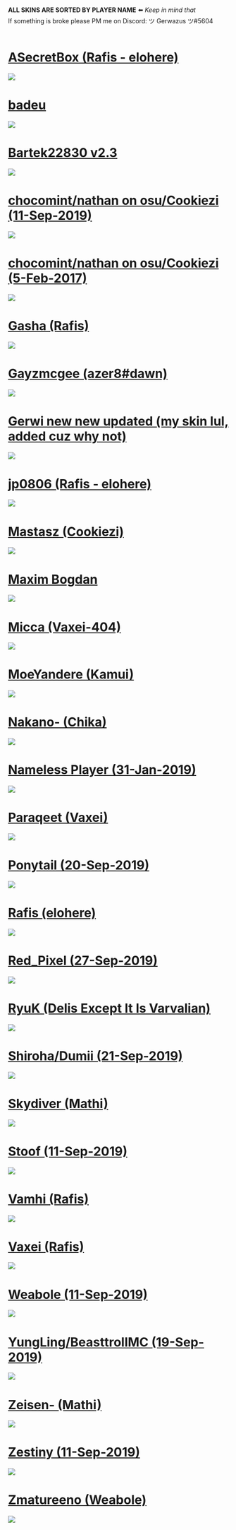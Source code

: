 **ALL SKINS ARE SORTED BY PLAYER NAME** ⬅️ *Keep in mind that* <br>
If something is broke please PM me on Discord: ツ Gerwazus ツ#5604
<br>
<br>
# [ASecretBox (Rafis - elohere)](http://puu.sh/pDnzg/2d2dacfc85.osk)
![](https://osu.ppy.sh/ss/13839226/eaad)
<br>
# [badeu](https://tetsui.s-ul.eu/t3yyAk3g2QugMs9O)
![](https://i.imgur.com/IsMr3fQ.png)
<br>
# [Bartek22830 v2.3](http://bit.ly/2kGnkHk)
![](https://osu.ppy.sh/ss/13839273/f63f)
<br>
# [chocomint/nathan on osu/Cookiezi (11-Sep-2019)](https://bit.ly/2Aw1lqw)
![](https://i.imgur.com/dA6zzve.png)
<br>
# [chocomint/nathan on osu/Cookiezi (5-Feb-2017)](https://circle-people.com/wp-content/Skins/Cookiezi/Cookiezi%2021.1%202017-02-03.osk)
![](https://i.imgur.com/siwNThH.png)
<br>
# [Gasha (Rafis)](https://gerwi.s-ul.eu/1QpRCN9P)
![](https://i.imgur.com/Gpu8gGz.png)
<br>
# [Gayzmcgee (azer8#dawn)](http://www.mediafire.com/file/39953ocm4o7zgbe/%2523azer8dawn.osk/file)
![](https://i.imgur.com/prwNbJn.png)
<br>
# [Gerwi new new updated (my skin lul, added cuz why not)](https://gerwi.s-ul.eu/lLx5LdVj)
![](https://osu.ppy.sh/ss/13839062/5f9c)
<br>
# [jp0806 (Rafis - elohere)](http://puu.sh/pDnzg/2d2dacfc85.osk)
![](https://osu.ppy.sh/ss/13839226/eaad)
<br>
# [Mastasz (Cookiezi)](https://gerwi2.s-ul.eu/wMpDZ4H4)
![](https://i.imgur.com/4ScWmol.png)
<br>
# [Maxim Bogdan](https://tetsui.s-ul.eu/t3yyAk3g2QugMs9O)
![](https://i.imgur.com/IsMr3fQ.png)
<br>
# [Micca (Vaxei-404)](https://gerwi2.s-ul.eu/whrTYola)
![](https://i.imgur.com/rS9VSXm.png)
<br>
# [MoeYandere (Kamui)](http://puu.sh/Dt3QZ/17ed54f84c.osk)
![](https://osu.ppy.sh/ss/13839041/b64c)
<br>
# [Nakano- (Chika)](http://bit.ly/2kDGHkk)
![](https://i.imgur.com/qC9MUEn.png)
<br>
# [Nameless Player (31-Jan-2019)](https://b.catgirlsare.sexy/N5S2.zip)
![](https://i.imgur.com/Zew1Ol2.png)
<br>
# [Paraqeet (Vaxei)](http://puu.sh/z0YMU/217e926ca9.osk)
![](https://i.imgur.com/QycB5tR.png)
<br>
# [Ponytail (20-Sep-2019)](https://gerwi2.s-ul.eu/UpwA6ZsP)
![](https://i.imgur.com/o9VRoFm.png)
<br>
# [Rafis (elohere)](http://puu.sh/pDnzg/2d2dacfc85.osk)
![](https://osu.ppy.sh/ss/13839226/eaad)
<br>
# [Red_Pixel (27-Sep-2019)](https://puu.sh/DatIx.osk)
![](https://i.imgur.com/PgpPdRN.png)
<br>
# [RyuK (Delis Except It Is Varvalian)](https://mizaruyea.s-ul.eu/5lSwk7ay)
![](https://i.imgur.com/4jRAKzd.png)
<br>
# [Shiroha/Dumii (21-Sep-2019)](https://gerwi2.s-ul.eu/VQxa3GK9)
![](https://i.imgur.com/nTAggvy.png)
<br>
# [Skydiver (Mathi)](http://skins.osuck.net/index.php?newsid=605)
![](https://i.imgur.com/FoIXXPL.png)
<br>
# [Stoof (11-Sep-2019)](http://puu.sh/C673U/08dbb0dbe8.osk)
![](https://i.imgur.com/kekepQi.png)
<br>
# [Vamhi (Rafis)](https://gerwi.s-ul.eu/1QpRCN9P)
![](https://i.imgur.com/Gpu8gGz.png)
<br>
# [Vaxei (Rafis)](https://joofixd.s-ul.eu/NyoJDqSp)
![](https://osu.ppy.sh/ss/13422086/af38)
<br>
# [Weabole (11-Sep-2019)](http://bit.ly/2FF02s7)
![](https://i.imgur.com/zie0rYM.png)
<br>
# [YungLing/BeasttrollMC (19-Sep-2019)](https://mega.nz/#!73xXXYBZ!iplvw4ch5YGrshMMfu2FloslWXNJypO4s2pXiWv_fJg)
![](https://i.imgur.com/DL8xQIe.png)
<br>
# [Zeisen- (Mathi)](http://skins.osuck.net/index.php?newsid=605)
![](https://i.imgur.com/FoIXXPL.png)
<br>
# [Zestiny (11-Sep-2019)](http://www.mediafire.com/file/4hocsth12vgi459)
![](https://i.imgur.com/sHA3xQP.png)
<br>
# [Zmatureeno (Weabole)](http://bit.ly/2FF02s7)
![](https://i.imgur.com/zie0rYM.png)
